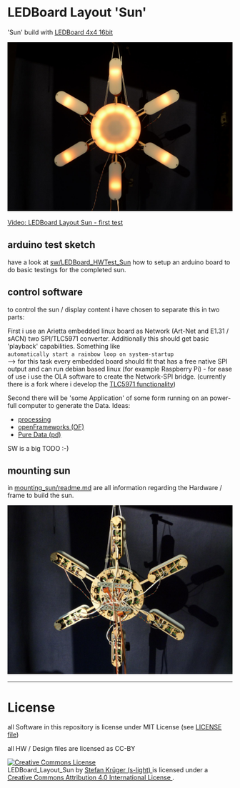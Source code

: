 <!--lint disable list-item-indent-->

# LEDBoard Layout 'Sun'
'Sun' build with [LEDBoard 4x4 16bit](https://github.com/s-light/LEDBoard_4x4_16bit)

![Sun](photos/P1660853_small.jpg)


[Video: LEDBoard Layout Sun - first test](https://vimeo.com/253356118)

## arduino test sketch
have a look at [sw/LEDBoard_HWTest_Sun](sw/LEDBoard_HWTest_Sun/readme.md)
how to setup an arduino board to do basic testings for the completed sun.

## control software
to control the sun / display content i have chosen to separate
this in two parts:

First i use an Arietta embedded linux board as
Network (Art-Net and E1.31 / sACN) two SPI/TLC5971 converter.
Additionally this should get basic 'playback' capabilities.
Something like  
`automatically start a rainbow loop on system-startup`  
--> for this task every embedded board should fit that has a free native SPI output
and can run debian based linux (for example Raspberry Pi) -
for ease of use i use the OLA software to create the Network-SPI bridge.
(currently there is a fork where i develop the [TLC5971 functionality](https://github.com/s-light/ola/tree/SPI_TLC5971_new))

Second there will be 'some Application' of some form running on an power-full
computer to generate the Data.
Ideas:
- [processing](https://processing.org/)
- [openFrameworks (OF)](http://openframeworks.cc/)
- [Pure Data (pd)](http://puredata.info/)

SW is a big TODO :-)




## mounting sun
in [mounting_sun/readme.md](mounting_sun/readme.md) are all information
regarding the Hardware / frame to build the sun.

![Mounting Sun](photos/P1660867_small.jpg)












---
# License
all Software in this repository is license under MIT License (see [LICENSE file](LICENSE))

all HW / Design files are licensed as CC-BY

<!-- License info -->
<a rel="license" href="http://creativecommons.org/licenses/by/4.0/">
    <img alt="Creative Commons License" style="border-width:0" src="https://i.creativecommons.org/l/by/4.0/88x31.png" />
</a><br />
<span xmlns:dct="http://purl.org/dc/terms/" property="dct:title">
    LEDBoard_Layout_Sun
</span>
by
<a xmlns:cc="http://creativecommons.org/ns#" href="https://github.com/s-light/LEDBoard_Layout_Sun" property="cc:attributionName" rel="cc:attributionURL">
    Stefan Krüger (s-light)
</a>
is licensed under a
<a rel="license" href="http://creativecommons.org/licenses/by/4.0/">
    Creative Commons Attribution 4.0 International License
</a>.
